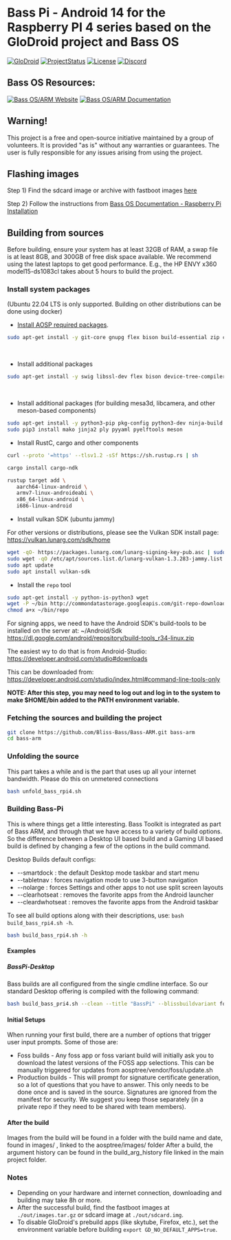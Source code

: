 # Bass Pi - Android 14 for the Raspberry PI 4 series based on the GloDroid project and Bass OS

[![GloDroid](https://img.shields.io/badge/GLODROID-PROJECT-blue)](https://github.com/GloDroid/glodroid_manifest)
[![ProjectStatus](https://img.shields.io/badge/PROJECT-STATUS-yellowgreen)](https://github.com/GloDroidCommunity/raspberry-pi/issues/1)
[![License](https://img.shields.io/badge/License-Apache%202.0-blue.svg)](https://opensource.org/licenses/Apache-2.0)
[![Discord](https://img.shields.io/discord/753603904406683670.svg?label=Discord&logo=discord&colorB=7289DA&style=flat-square)](https://discord.gg/5H8cW5xA)

## Bass OS Resources: 

[![Bass OS/ARM Website](https://img.shields.io/badge/BASS-OS-green)](https://bliss-bass.github.io)
[![Bass OS/ARM Documentation](https://img.shields.io/badge/DOCUMENTATION-orange)](https://docs.blisscolabs.dev)

## Warning!

This project is a free and open-source initiative maintained by a group of volunteers. It is provided "as is" without any warranties or guarantees.
The user is fully responsible for any issues arising from using the project.

## Flashing images

Step 1) Find the sdcard image or archive with fastboot images [here](https://github.com/Bliss-Bass/bass-rpi/releases)

Step 2) Follow the instructions from [Bass OS Documentation - Raspberry Pi Installation](https://docs.blisscolabs.dev/installation/raspberry-pi/raspberry-pi-installation/)

## Building from sources

Before building, ensure your system has at least 32GB of RAM, a swap file is at least 8GB, and 300GB of free disk space available.
We recommend using the latest laptops to get good performance. E.g., the HP ENVY x360 model15-ds1083cl takes about 5 hours to build the project.  

### Install system packages
(Ubuntu 22.04 LTS is only supported. Building on other distributions can be done using docker)
<br/>

- [Install AOSP required packages](https://source.android.com/setup/build/initializing).
```bash
sudo apt-get install -y git-core gnupg flex bison build-essential zip curl zlib1g-dev gcc-multilib g++-multilib libc6-dev-i386 lib32ncurses5-dev x11proto-core-dev libx11-dev lib32z1-dev libgl1-mesa-dev libxml2-utils xsltproc unzip fontconfig
```

<br/>

- Install additional packages
```bash
sudo apt-get install -y swig libssl-dev flex bison device-tree-compiler mtools git gettext libncurses5 libgmp-dev libmpc-dev cpio rsync dosfstools kmod gdisk lz4 cmake libglib2.0-dev git-lfs libgnutls28-dev
```

<br/>

- Install additional packages (for building mesa3d, libcamera, and other meson-based components)
```bash
sudo apt-get install -y python3-pip pkg-config python3-dev ninja-build
sudo pip3 install mako jinja2 ply pyyaml pyelftools meson
```

- Install RustC, cargo and other components
```bash
curl --proto '=https' --tlsv1.2 -sSf https://sh.rustup.rs | sh

cargo install cargo-ndk

rustup target add \
   aarch64-linux-android \
   armv7-linux-androideabi \
   x86_64-linux-android \
   i686-linux-android
```

- Install vulkan SDK (ubuntu jammy)

For other versions or distributions, please see the Vulkan SDK install page: https://vulkan.lunarg.com/sdk/home

```bash
wget -qO- https://packages.lunarg.com/lunarg-signing-key-pub.asc | sudo tee /etc/apt/trusted.gpg.d/lunarg.asc
sudo wget -qO /etc/apt/sources.list.d/lunarg-vulkan-1.3.283-jammy.list https://packages.lunarg.com/vulkan/1.3.283/lunarg-vulkan-1.3.283-jammy.list
sudo apt update
sudo apt install vulkan-sdk
```

- Install the `repo` tool
```bash
sudo apt-get install -y python-is-python3 wget
wget -P ~/bin http://commondatastorage.googleapis.com/git-repo-downloads/repo
chmod a+x ~/bin/repo
```

For signing apps, we need to have the Android SDK's build-tools to be installed on the server at: ~/Android/Sdk
https://dl.google.com/android/repository/build-tools_r34-linux.zip

The easiest wy to do that is from Android-Studio: https://developer.android.com/studio#downloads

This can be downloaded from: https://developer.android.com/studio/index.html#command-line-tools-only

**NOTE: After this step, you may need to log out and log in to the system to make $HOME/bin added to the PATH environment variable.**

### Fetching the sources and building the project

```bash
git clone https://github.com/Bliss-Bass/Bass-ARM.git bass-arm
cd bass-arm
```

### Unfolding the source

This part takes a while and is the part that uses up all your internet bandwidth. Please do this on unmetered connections

```bash
bash unfold_bass_rpi4.sh
```

### Building Bass-Pi

This is where things get a little interesting. Bass Toolkit is integrated as part of Bass ARM, and through that we have access to a variety of build options. So the difference between a Desktop UI based build and a Gaming UI based build is defined by changing a few of the options in the build command. 

Desktop Builds default configs:

- --smartdock : the default Desktop mode taskbar and start menu
- --tabletnav : forces navigation mode to use 3-button navigation
- --nolarge : forces Settings and other apps to not use split screen layouts
- --clearhotseat : removes the favorite apps from the Android launcher
- --cleardwhotseat : removes the favorite apps from the Android taskbar

To see all build options along with their descriptions, use: `bash build_bass_rpi4.sh -h`.

```bash
bash build_bass_rpi4.sh -h
```

#### Examples

##### BassPi-Desktop

Bass builds are all configured from the single cmdline interface. So our standard Desktop offering is compiled with the following command:

```bash
bash build_bass_pri4.sh --clean --title "BassPi" --blissbuildvariant foss --specialvariant "-Desktop-v14" --ethernetmanager --tabletnav --nolarge --supervanilla --minimal --smartdock --clearhotseat --cleardwhotseat --minfossapps --usecalyxmicrog --aurorastore
```

#### Initial Setups

When running your first build, there are a number of options that trigger user input prompts. Some of those are:

- Foss builds - Any foss app or foss variant build will initially ask you to download the latest versions of the FOSS app selections. This can be manually triggered for updates from aosptree/vendor/foss/update.sh
- Production builds - This will prompt for signature certificate generation, so a lot of questions that you have to answer. This only needs to be done once and is saved in the source. Signatures are ignored from the manifest for security. We suggest you keep those separately (in a private repo if they need to be shared with team members).

#### After the build

Images from the build will be found in a folder with the build name and date, found in images/ , linked to the aosptree/images/ folder
After a build, the argument history can be found in the build_arg_history file linked in the main project folder.

### Notes

- Depending on your hardware and internet connection, downloading and building may take 8h or more.  
- After the successful build, find the fastboot images at `./out/images.tar.gz` or sdcard image at `./out/sdcard.img`.
- To disable GloDroid's prebuild apps (like skytube, Firefox, etc.), set the environment variable before building `export GD_NO_DEFAULT_APPS=true`.

